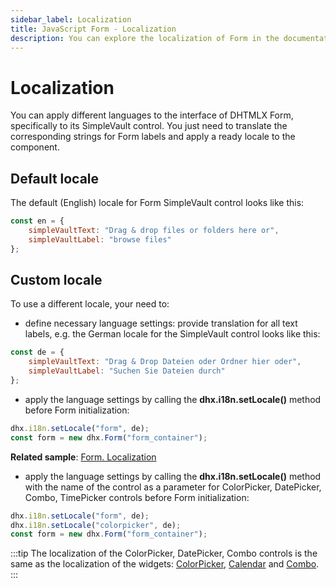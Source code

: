 ```yaml
---
sidebar_label: Localization
title: JavaScript Form - Localization 
description: You can explore the localization of Form in the documentation of the DHTMLX JavaScript UI library. Browse developer guides and API reference, try out code examples and live demos, and download a free 30-day evaluation version of DHTMLX Suite.
---
```


# Localization

You can apply different languages to the interface of DHTMLX Form, specifically to its SimpleVault control. You just need to translate the corresponding strings for Form labels and apply a ready locale to the component.

## Default locale

The default (English) locale for Form SimpleVault control looks like this:

~~~js
const en = {
	simpleVaultText: "Drag & drop files or folders here or",
	simpleVaultLabel: "browse files"
};
~~~

## Custom locale

To use a different locale, your need to:

- define necessary language settings: provide translation for all text labels, e.g. the German locale for the SimpleVault control looks like this:

~~~js
const de = {
    simpleVaultText: "Drag & Drop Dateien oder Ordner hier oder",
	simpleVaultLabel: "Suchen Sie Dateien durch"
};
~~~

- apply the language settings by calling the **dhx.i18n.setLocale()** method before Form initialization:

~~~js
dhx.i18n.setLocale("form", de);
const form = new dhx.Form("form_container");
~~~

**Related sample**: [Form. Localization](https://snippet.dhtmlx.com/x8n18cr4)

- apply the language settings by calling the **dhx.i18n.setLocale()** method with the name of the control as a parameter for ColorPicker, DatePicker, Combo, TimePicker controls before Form initialization:

~~~js {2}
dhx.i18n.setLocale("form", de);
dhx.i18n.setLocale("colorpicker", de);
const form = new dhx.Form("form_container");
~~~

:::tip
The localization of the ColorPicker, DatePicker, Combo controls is the same as the localization of the widgets: [ColorPicker](colorpicker/localizing_colorpicker.md), [Calendar](calendar/localizing_calendar.md) and [Combo](combobox/localization.md).
:::
